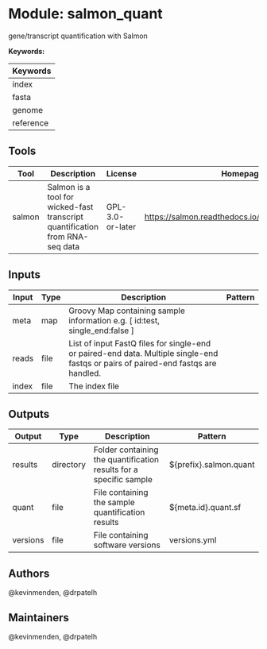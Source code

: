 # Module: salmon_quant

gene/transcript quantification with Salmon

**Keywords:**

| Keywords |
|----------|
| index |
| fasta |
| genome |
| reference |

## Tools

| Tool | Description | License | Homepage |
|------|-------------|---------|----------|
| salmon | Salmon is a tool for wicked-fast transcript quantification from RNA-seq data  | GPL-3.0-or-later | https://salmon.readthedocs.io/en/latest/salmon.html |

## Inputs

| Input | Type | Description | Pattern |
|-------|------|-------------|---------|
| meta | map | Groovy Map containing sample information e.g. [ id:test, single_end:false ]  |  |
| reads | file | List of input FastQ files for single-end or paired-end data. Multiple single-end fastqs or pairs of paired-end fastqs are handled.  |  |
| index | file | The index file |  |

## Outputs

| Output | Type | Description | Pattern |
|--------|------|-------------|---------|
| results | directory | Folder containing the quantification results for a specific sample | ${prefix}.salmon.quant |
| quant | file | File containing the sample quantification results | ${meta.id}.quant.sf |
| versions | file | File containing software versions | versions.yml |

## Authors

@kevinmenden, @drpatelh

## Maintainers

@kevinmenden, @drpatelh

